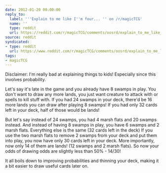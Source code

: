 ```yaml
---
date: 2012-01-20 00:00:00
reply_to:
  label: '''Explain to me like I''m four... '' on /r/magicTCG'
  name: ''
  type: reddit
  url: https://reddit.com/r/magicTCG/comments/oosrd/explain_to_me_like_im_four/
source: reddit
syndicated:
- type: reddit
  url: https://www.reddit.com/r/magicTCG/comments/oosrd/explain_to_me_like_im_four/c3iugsy/
tags:
- magicTCG
---
```


Disclaimer: I'm really bad at explaining things to kids! Especially since this involves probability.

Let's say it's late in the game and you already have 8 swamps in play. You don't want to draw any more lands, you just want creature to attack with or spells to kill stuff with. If you had 24 swamps in your deck, there'd be 16 more lands you can draw after playing 8 swamps! If you had only 32 cards left in your deck, half of those would be lands!

But let's say instead of 24 swamps, you had 4 marsh flats and 20 swamps instead. And instead of having 8 swamps in play, you have 6 swamps and 2 marsh flats. Everything else is the same (32 cards left in the deck) If you use the two marsh flats to remove 2 swamps from your deck and put them into play, you now have only 30 cards left in your deck. More importantly, now only 14 of them are lands! (12 swamps and 2 marsh flats). So now your odds of drawing odds are slightly less than 50% - 14/30!

It all boils down to improving probabilities and thinning your deck, making it a bit easier to draw useful cards later on.